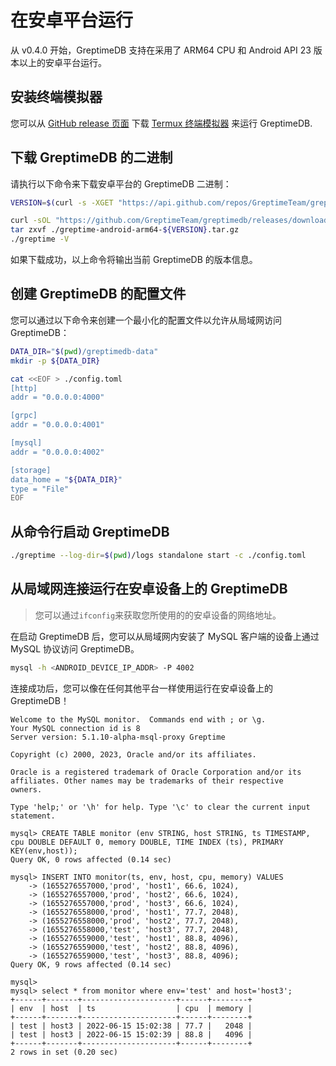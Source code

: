 # 在安卓平台运行

从 v0.4.0 开始，GreptimeDB 支持在采用了 ARM64 CPU 和 Android API 23 版本以上的安卓平台运行。

## 安装终端模拟器

您可以从 [GitHub release 页面](https://github.com/termux/termux-app/releases/latest) 下载 [Termux 终端模拟器](https://termux.dev/) 来运行 GreptimeDB.



## 下载 GreptimeDB 的二进制

请执行以下命令来下载安卓平台的 GreptimeDB 二进制：
```bash
VERSION=$(curl -s -XGET "https://api.github.com/repos/GreptimeTeam/greptimedb/releases" | grep tag_name | grep -v nightly | cut -d: -f 2 | sed 's/.*"\(.*\)".*/\1/' | uniq | sort -r | head -n 1)

curl -sOL "https://github.com/GreptimeTeam/greptimedb/releases/download/${VERSION}/greptime-android-arm64-${VERSION}.tar.gz"
tar zxvf ./greptime-android-arm64-${VERSION}.tar.gz
./greptime -V
```

如果下载成功，以上命令将输出当前 GreptimeDB 的版本信息。

## 创建 GreptimeDB 的配置文件

您可以通过以下命令来创建一个最小化的配置文件以允许从局域网访问 GreptimeDB：

```bash
DATA_DIR="$(pwd)/greptimedb-data"
mkdir -p ${DATA_DIR}

cat <<EOF > ./config.toml
[http]
addr = "0.0.0.0:4000"

[grpc]
addr = "0.0.0.0:4001"

[mysql]
addr = "0.0.0.0:4002"

[storage]
data_home = "${DATA_DIR}"
type = "File"
EOF
```

## 从命令行启动 GreptimeDB

```bash
./greptime --log-dir=$(pwd)/logs standalone start -c ./config.toml
```

## 从局域网连接运行在安卓设备上的 GreptimeDB

> 您可以通过`ifconfig`来获取您所使用的的安卓设备的网络地址。

在启动 GreptimeDB 后，您可以从局域网内安装了 MySQL 客户端的设备上通过 MySQL 协议访问 GreptimeDB。

```bash
mysql -h <ANDROID_DEVICE_IP_ADDR> -P 4002
```

连接成功后，您可以像在任何其他平台一样使用运行在安卓设备上的 GreptimeDB！

```
Welcome to the MySQL monitor.  Commands end with ; or \g.
Your MySQL connection id is 8
Server version: 5.1.10-alpha-msql-proxy Greptime

Copyright (c) 2000, 2023, Oracle and/or its affiliates.

Oracle is a registered trademark of Oracle Corporation and/or its
affiliates. Other names may be trademarks of their respective
owners.

Type 'help;' or '\h' for help. Type '\c' to clear the current input statement.

mysql> CREATE TABLE monitor (env STRING, host STRING, ts TIMESTAMP, cpu DOUBLE DEFAULT 0, memory DOUBLE, TIME INDEX (ts), PRIMARY KEY(env,host));
Query OK, 0 rows affected (0.14 sec)

mysql> INSERT INTO monitor(ts, env, host, cpu, memory) VALUES
    -> (1655276557000,'prod', 'host1', 66.6, 1024),
    -> (1655276557000,'prod', 'host2', 66.6, 1024),
    -> (1655276557000,'prod', 'host3', 66.6, 1024),
    -> (1655276558000,'prod', 'host1', 77.7, 2048),
    -> (1655276558000,'prod', 'host2', 77.7, 2048),
    -> (1655276558000,'test', 'host3', 77.7, 2048),
    -> (1655276559000,'test', 'host1', 88.8, 4096),
    -> (1655276559000,'test', 'host2', 88.8, 4096),
    -> (1655276559000,'test', 'host3', 88.8, 4096);
Query OK, 9 rows affected (0.14 sec)

mysql>
mysql> select * from monitor where env='test' and host='host3';
+------+-------+---------------------+------+--------+
| env  | host  | ts                  | cpu  | memory |
+------+-------+---------------------+------+--------+
| test | host3 | 2022-06-15 15:02:38 | 77.7 |   2048 |
| test | host3 | 2022-06-15 15:02:39 | 88.8 |   4096 |
+------+-------+---------------------+------+--------+
2 rows in set (0.20 sec)
```